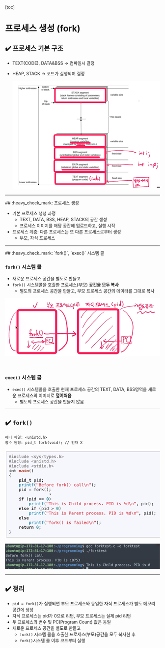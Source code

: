 [toc]

# 프로세스 생성 (fork)

## :heavy_check_mark: 프로세스 기본 구조

- TEXT(CODE), DATA&BSS -> 컴파일시 결정

- HEAP, STACK -> 코드가 실행되며 결정

  ![image-20210308170436708](assets/image-20210308170436708.png)

  



<hr>
## :heavy_check_mark: 프로세스 생성

- 기본 프로세스 생성 과정
  - TEXT, DATA, BSS, HEAP, STACK의 공간 생성
  - 프로세스 이미지를 해당 공간에 업로드하고, 실행 시작
- 프로세스 계층: 다른 프로세스는 또 다른 프로세스로부터 생성
  - 부모, 자식 프로세스





<hr>
## :heavy_check_mark: `fork()`, `exec()` 시스템 콜

### `fork()` 시스템 콜

- 새로운 프로세스 공간을 별도로 만들고
- `fork()` 시스템콜을 호출한 프로세스(부모) **공간을 모두 복사**
  - 별도의 프로세스 공간을 만들고, 부모 프로세스 공간의 데이터를 그대로 복사

![image-20210308171329597](assets/image-20210308171329597.png)



<br>



### `exec()` 시스템 콜

- `exec()` 시스템콜을 호출한 현재 프로세스 공간의 TEXT, DATA, BSS영역을 새로운 프로세스의 이미지로 **덮어씌움**
  - 별도의 프로세스 공간을 만들지 않음





<hr>

## :heavy_check_mark: `fork()`

```
헤더 파일: <unistd.h>
함수 원형: pid_t fork(void); // 인자 X
```

![image-20210308171512194](assets/image-20210308171512194.png)

![image-20210308171821617](assets/image-20210308171821617.png)





<hr>

## :heavy_check_mark: 정리

- `pid = fork()`가 실행되면 부모 프로세스와 동일한 자식 프로세스가 별도 메모리 공간에 생성
- 자식 프로세스는 pid가 0으로 리턴, 부모 프로세스는 실제 pid 리턴
- 두 프로세스의 변수 및 PC(Program Count) 값은 동일
- 새로운 프로세스 공간을 별도로 만들고
  - `fork()` 시스템 콜을 호출한 프로세스(부모)공간을 모두 복사한 후
  - `fork()`시스템 콜 이후 코드부터 실행